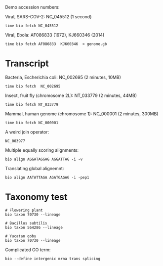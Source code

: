 Demo accession numbers:

Viral, SARS-COV-2: NC_045512 (1 second)

    time bio fetch NC_045512

Viral, Ebola: AF086833 (1972), KJ660346 (2014)

    time bio fetch AF086833  KJ660346  > genome.gb

# Transcript 


Bacteria, Escherichia coli: NC_002695 (2 minutes, 10MB)

    time bio fetch  NC_002695

Insect, fruit fly (chromosome 2L): NT_033779 (2 minutes, 44MB)

    time bio fetch NT_033779

Mammal, human genome (chromosome 1): NC_000001 (2 minutes, 300MB)

    time bio fetch NC_000001

A weird join operator:

    NC_003977


Multiple equally scoring alignments:

    bio align AGGATAGGAG AGGATTAG -i -v

Translating global alignemnt:

    bio align AATATTAGA AGATGAGAG -i -pep1
 
# Taxonomy test

    # Flowering plant
    bio taxon 70730 --lineage
     
    # Bacillus subtilis 
    bio taxon 564286 --lineage
    
    # Yucatan goby
    bio taxon 70730 --lineage
         
Complicated GO term:

    bio --define intergenic mrna trans splicing
    

